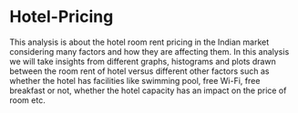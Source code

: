 # Hotel-Pricing
This analysis is about the hotel room rent pricing in the Indian market considering many factors and how they are affecting them. In this analysis we will take insights from different graphs, histograms and plots drawn between the room rent of hotel versus different other factors such as whether the hotel has facilities like swimming pool, free Wi-Fi, free breakfast or not, whether the hotel capacity has an impact on the price of room etc. 
